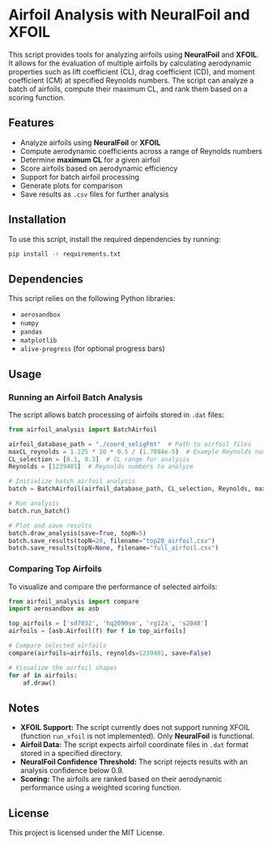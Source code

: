 # Airfoil Analysis with NeuralFoil and XFOIL

This script provides tools for analyzing airfoils using **NeuralFoil** and **XFOIL**. It allows for the evaluation of multiple airfoils by calculating aerodynamic properties such as lift coefficient (CL), drag coefficient (CD), and moment coefficient (CM) at specified Reynolds numbers. The script can analyze a batch of airfoils, compute their maximum CL, and rank them based on a scoring function.

## Features

- Analyze airfoils using **NeuralFoil** or **XFOIL**
- Compute aerodynamic coefficients across a range of Reynolds numbers
- Determine **maximum CL** for a given airfoil
- Score airfoils based on aerodynamic efficiency
- Support for batch airfoil processing
- Generate plots for comparison
- Save results as `.csv` files for further analysis

## Installation

To use this script, install the required dependencies by running:

```sh
pip install -r requirements.txt
```

## Dependencies

This script relies on the following Python libraries:

- `aerosandbox`
- `numpy`
- `pandas`
- `matplotlib`
- `alive-progress` (for optional progress bars)

## Usage

### Running an Airfoil Batch Analysis

The script allows batch processing of airfoils stored in `.dat` files:

```python
from airfoil_analysis import BatchAirfoil

airfoil_database_path = "./coord_seligFmt"  # Path to airfoil files
maxCL_reynolds = 1.225 * 10 * 0.5 / (1.7894e-5)  # Example Reynolds number
CL_selection = [0.1, 0.3]  # CL range for analysis
Reynolds = [1239401]  # Reynolds numbers to analyze

# Initialize batch airfoil analysis
batch = BatchAirfoil(airfoil_database_path, CL_selection, Reynolds, maxCL_reynolds=maxCL_reynolds)

# Run analysis
batch.run_batch()

# Plot and save results
batch.draw_analysis(save=True, topN=5)
batch.save_results(topN=20, filename="top20_airfoil.csv")
batch.save_results(topN=None, filename="full_airfoil.csv")
```

### Comparing Top Airfoils

To visualize and compare the performance of selected airfoils:

```python
from airfoil_analysis import compare
import aerosandbox as asb

top_airfoils = ['sd7032', 'hq2090sm', 'rg12a', 's2048']
airfoils = [asb.Airfoil(f) for f in top_airfoils]

# Compare selected airfoils
compare(airfoils=airfoils, reynolds=1239401, save=False)

# Visualize the airfoil shapes
for af in airfoils:
    af.draw()
```

## Notes

- **XFOIL Support:** The script currently does not support running XFOIL (function `run_xfoil` is not implemented). Only **NeuralFoil** is functional.
- **Airfoil Data:** The script expects airfoil coordinate files in `.dat` format stored in a specified directory.
- **NeuralFoil Confidence Threshold:** The script rejects results with an analysis confidence below 0.9.
- **Scoring:** The airfoils are ranked based on their aerodynamic performance using a weighted scoring function.

## License

This project is licensed under the MIT License.
